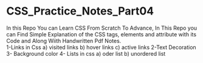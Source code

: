 # CSS_Practice_Notes_Part04
In this Repo You can Learn CSS From Scratch To Advance, In This Repo you can Find Simple Explanation of the CSS tags, elements and attribute with its Code and Along Wiith Handwritten Pdf Notes.<br>
1-Links in Css 
a) visited links
b) hover links
c) active links
2-Text Decoration 
3- Background color
4- Lists in css 
a) oder list
b) unordered list
